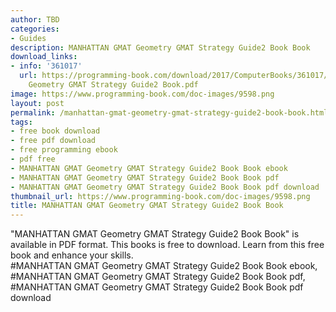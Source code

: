 ```yaml
---
author: TBD
categories:
- Guides
description: MANHATTAN GMAT Geometry GMAT Strategy Guide2 Book Book
download_links:
- info: '361017'
  url: https://programming-book.com/download/2017/ComputerBooks/361017/MANHATTAN GMAT
    Geometry GMAT Strategy Guide2 Book.pdf
image: https://www.programming-book.com/doc-images/9598.png
layout: post
permalink: /manhattan-gmat-geometry-gmat-strategy-guide2-book-book.html
tags:
- free book download
- free pdf download
- free programming ebook
- pdf free
- MANHATTAN GMAT Geometry GMAT Strategy Guide2 Book Book ebook
- MANHATTAN GMAT Geometry GMAT Strategy Guide2 Book Book pdf
- MANHATTAN GMAT Geometry GMAT Strategy Guide2 Book Book pdf download
thumbnail_url: https://www.programming-book.com/doc-images/9598.png
title: MANHATTAN GMAT Geometry GMAT Strategy Guide2 Book Book
---
```


 
<div class="item-desc text-justify">
  "MANHATTAN GMAT Geometry GMAT Strategy Guide2 Book Book" is available in PDF format. This books is free to download. Learn from this free book and enhance your skills.
  <br>
  #MANHATTAN GMAT Geometry GMAT Strategy Guide2 Book Book ebook, #MANHATTAN GMAT Geometry GMAT Strategy Guide2 Book Book pdf, #MANHATTAN GMAT Geometry GMAT Strategy Guide2 Book Book pdf download
</div>